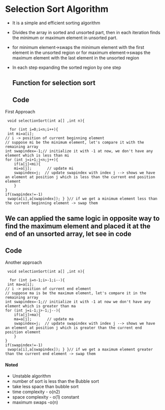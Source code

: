 # Selection Sort Algorithm

* It is a simple and efficient sorting algorithm
* Divides the array in sorted and unsorted part, then in each iteration finds the minimum or 
  maximum element in unsorted part.
* for minimum element->swaps the minimum element with the first element in the unsorted 
  region or for maximum element->swaps the maximum element with the last element in the unsorted 
  region
* In each step expanding the sorted region by one step

  ## Function for selection sort

  ## Code

First Approach
     
      

     void selectionSort(int a[] ,int n){
     
      for (int i=0;i<n;i++){  
     int mi=a[i];
    // i -> position of current beginning element
    // suppose mi be the minimum element, let's compare it with the remaining array
    int swapindex=-1;// initialize it with -1 at now, we don't have any element which is less than mi
    for (int j=i+1;j<n;j++){
        if(a[j]<mi){
        mi=a[j];       // update mi
        swapindex=j;  // update swapindex with index j --> shows we have an element at position j which is less than the current end position element
        }
    }
    if(swapindex!=-1)
     swap(a[i],a[swapindex]); } }// if we get a minimum element less than the current beginning element -> swap them

## We can applied the same logic in opposite way to find the maximum element and placed it at the end of an unsorted array, let see in code


  ## Code

Another approach
     
      

     void selectionSort(int a[] ,int n){
     
      for (int i=n-1;i>-1;i--){  
     int ma=a[i];
    // i -> position of current end element
    // suppose ma is be the maximum element, let's compare it in the remaining array
    int swapindex=-1;// initialize it with -1 at now we don't have any element which is greater than ma
    for (int j=i-1;j>-1;j--){
        if(a[j]>ma){
        ma=a[j];       // update ma
        swapindex=j;  // update swapindex with index j --> shows we have an element at position j which is greater than the current end position element
        }
    }
    if(swapindex!=-1)
     swap(a[i],a[swapindex]); } }// if we get a maximum element greater than the current end element -> swap them

#### Noted 
* Unstable algorithm
*  number of sort is less than the Bubble sort
* take less space than bubble sort
* time complexity - o(n2)
* space complexity - o(1) constant
* maximum swaps -o(n)
